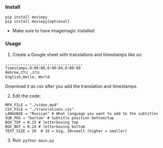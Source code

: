 ### Install

`pip install moviepy`  
`pip install moviepy[optional]`

- Make sure to have imagemagic installed

### Usage

1. Create a Google sheet with translations and timestamps like so:

```
,,,,,,,,,,,,,,,,,,,,,,,,,,,,,,,,,,,
Timestamps,0:00:00,0:00:04,0:00:09
Hebrew,שלום, עולם
English,Hello, World
```

Download it as csv after you add the translation and timestamps.

2. Edit the code:

```
MP4_FILE = "./video.mp4"
CSV_FILE = "./translations.csv"
LANGUAGE = "Russian" # What language you want to add to the subtitles
SUB_POS = "bottom" # Subtitle position bottom/top
BOX_TOP = 0.15 # letterboxing top
BOX_BOT = 0.24 # letterboxing bottom
TEXT_SIZE = 20  # 16 = big, 20=small (higher = smaller)
```

3. Run: `python main.py`
